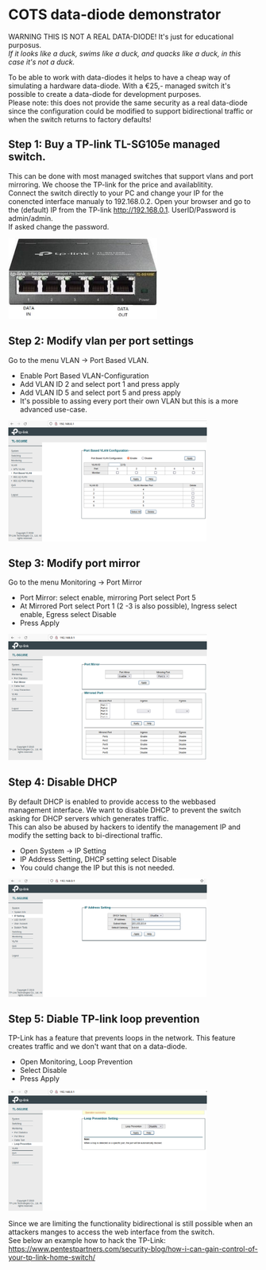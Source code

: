 # COTS data-diode demonstrator

WARNING THIS IS NOT A REAL DATA-DIODE! It's just for educational purposus. <br>
<i>If it looks like a duck, swims like a duck, and quacks like a duck, in this case it's not a duck.</i>

To be able to work with data-diodes it helps to have a cheap way of simulating a hardware data-diode. With a €25,- managed switch it's possible to create a 
data-diode for development purposes. <br>
Please note: this does not provide the same security as a real data-diode since the configuration could be modified to support bidirectional traffic or 
when the switch returns to factory defaults!

## Step 1: Buy a TP-link TL-SG105e managed switch. 
This can be done with most managed switches that support vlans and port mirroring. We choose the TP-link for the price and availablitity. <br>
Connect the switch directly to your PC and change your IP for the conencted interface manualy to 192.168.0.2. Open your browser and go to the (default) IP from the TP-link http://192.168.0.1. UserID/Password is admin/admin.<br>
If asked change the password. 

<img src="/img/tp-link_hardware.jpg" width=300>

## Step 2: Modify vlan per port settings
Go to the menu VLAN -> Port Based VLAN. <br>
- Enable Port Based VLAN-Configuration
- Add VLAN ID 2 and select port 1 and press apply
- Add VLAN ID 5 and select port 5 and press apply
- It's possible to assing every port their own VLAN but this is a more advanced use-case.

<img src="/img/TP-link_switch_vlan_settings.png" width=400>

## Step 3: Modify port mirror
Go to the menu Monitoring -> Port Mirror
- Port Mirror: select enable, mirroring Port select Port 5
- At Mirrored Port select Port 1 (2 -3 is also possible), Ingress select enable, Egress select Disable
- Press Apply
<img src="/img/TP-link_switch_port_mirror_settings.png" width=400>

## Step 4: Disable DHCP 
By default DHCP is enabled to provide access to the webbased management interface. We want to disable DHCP to prevent the switch asking for DHCP servers which generates traffic.<br>
This can also be abused by hackers to identify the management IP and modify the setting back to bi-directional traffic.
- Open System -> IP Setting
- IP Address Setting, DHCP setting select Disable
- You could change the IP but this is not needed.

<img src="/img/TP-link_switch_dhcp_settings.png" width=400>

## Step 5: Diable TP-link loop prevention
TP-Link has a feature that prevents loops in the network. This feature creates traffic and we don't want that on a data-diode. 
- Open Monitoring, Loop Prevention
- Select Disable
- Press Apply


<img src="/img/TP-link_switch_loop_prevention_settings.png" width=400>


Since we are limiting the functionality bidirectional is still possible when an attackers manges to access the web interface from the switch.<br>
See below an example how to hack the TP-Link: <br>
https://www.pentestpartners.com/security-blog/how-i-can-gain-control-of-your-tp-link-home-switch/
